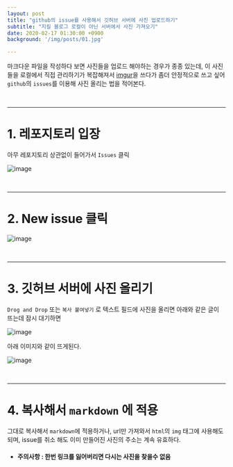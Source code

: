 ```yaml
---
layout: post
title: "github의 issue를 사용해서 깃허브 서버에 사진 업로드하기"
subtitle: "지킬 블로그 로컬이 아닌 서버에서 사진 가져오기"
date: 2020-02-17 01:30:00 +0900
background: '/img/posts/01.jpg'

---
```


마크다운 파일을 작성하다 보면 사진들을 업로드 해야하는 경우가 종종 있는데, 이 사진들을 로컬에서 직접 관리하기가 복잡해져서 [imgur](https://imgur.com/)을 쓰다가 좀더 안정적으로 쓰고 싶어 `github`의 `issues`를 이용해 사진 올리는 법을 적어본다.

<br />

---

# 1. 레포지토리 입장

아무 레포지토리 상관없이 들어가서 `Issues` 클릭

![image](https://user-images.githubusercontent.com/59393359/74649540-233e9d00-51c3-11ea-819d-4f0e54f54fd2.png)

<br />

---

# 2. New issue 클릭
![image](https://user-images.githubusercontent.com/59393359/74649583-35204000-51c3-11ea-9e97-39ddba6083c4.png)

<br />

---

# 3. 깃허브 서버에 사진 올리기

`Drog and Drop` 또는 `복사 붙여넣기` 로 텍스트 필드에 사진을 올리면 아래와 같은 글이 뜨는데 잠시 대기하면

![image](https://user-images.githubusercontent.com/59393359/74649658-54b76880-51c3-11ea-93c4-f0c737d117a3.png)

아래 이미지와 같이 뜨게된다.

![image](https://user-images.githubusercontent.com/59393359/74649696-6dc01980-51c3-11ea-979c-24a267cb8773.png)

<br />

---

# 4. 복사해서 `markdown` 에 적용

그대로 복사해서 `markdown`에 적용하거나, url만 가져와서 `html`의 `img` 태그에 사용해도 되며, issue를 취소 해도 이미 만들어진 사진의 주소는 계속 유효하다.

- #### 주의사항 : 한번 링크를 잃어버리면 다시는 사진을 찾을수 없음

<br />